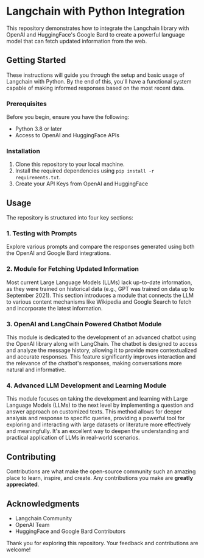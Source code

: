 # Langchain with Python Integration

This repository demonstrates how to integrate the Langchain library with OpenAI and HuggingFace's Google Bard to create a powerful language model that can fetch updated information from the web.

## Getting Started

These instructions will guide you through the setup and basic usage of Langchain with Python. By the end of this, you'll have a functional system capable of making informed responses based on the most recent data.

### Prerequisites

Before you begin, ensure you have the following:

- Python 3.8 or later
- Access to OpenAI and HuggingFace APIs

### Installation

1. Clone this repository to your local machine.
2. Install the required dependencies using `pip install -r requirements.txt`.
3. Create your API Keys from OpenAI and HuggingFace

## Usage

The repository is structured into four key sections:

### 1. Testing with Prompts

Explore various prompts and compare the responses generated using both the OpenAI and Google Bard integrations.

### 2. Module for Fetching Updated Information

Most current Large Language Models (LLMs) lack up-to-date information, as they were trained on historical data (e.g., GPT was trained on data up to September 2021). This section introduces a module that connects the LLM to various content mechanisms like Wikipedia and Google Search to fetch and incorporate the latest information.

### 3. OpenAI and LangChain Powered Chatbot Module

This module is dedicated to the development of an advanced chatbot using the OpenAI library along with LangChain. The chatbot is designed to access and analyze the message history, allowing it to provide more contextualized and accurate responses. This feature significantly improves interaction and the relevance of the chatbot's responses, making conversations more natural and informative.

### 4. Advanced LLM Development and Learning Module

This module focuses on taking the development and learning with Large Language Models (LLMs) to the next level by implementing a question and answer approach on customized texts. This method allows for deeper analysis and response to specific queries, providing a powerful tool for exploring and interacting with large datasets or literature more effectively and meaningfully. It's an excellent way to deepen the understanding and practical application of LLMs in real-world scenarios.


## Contributing

Contributions are what make the open-source community such an amazing place to learn, inspire, and create. Any contributions you make are **greatly appreciated**.


## Acknowledgments

- Langchain Community
- OpenAI Team
- HuggingFace and Google Bard Contributors

Thank you for exploring this repository. Your feedback and contributions are welcome!
